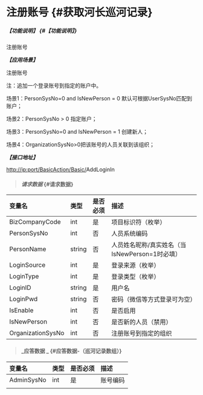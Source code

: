 # 注册账号 {#获取河长巡河记录}

##### _【功能说明】_ {#【功能说明】}

注册账号

_**【应用场景】**_

注册账号

注：追加一个登录账号到指定的账户中。

场景1：PersonSysNo=0 and IsNewPerson = 0 默认可根据UserSysNo匹配到账户；

场景2：PersonSysNo &gt; 0 指定账户；

场景3：PersonSysNo=0 and IsNewPerson = 1 创建新人；

场景4：OrganizationSysNo&gt;0把该账号的人员关联到该组织；

_**【接口地址】**_

[http://ip:port/BasicAction/](http://ip:port/HMQuery/PatrolRiver/GetPatrolRivers)[Basic](http://ip:port/HMQuery/PatrolRiver/GetPatrolRivers)[/](http://ip:port/HMQuery/PatrolRiver/GetPatrolRivers)AddLoginIn

> #### _请求数据_ {#请求数据}

| 变量名 | 类型 | 是否必须 | 描述 |
| :--- | :--- | :--- | :--- |
| BizCompanyCode | int | 是 | 项目标识符（枚举） |
| PersonSysNo | int | 否 | 人员系统编码 |
| PersonName | string | 否 | 人员姓名昵称/真实姓名（当IsNewPerson=1时必填） |
| LoginSource | int | 是 | 登录来源（枚举） |
| LoginType | int | 是 | 登录类型（枚举） |
| LoginID | string | 是 | 用户名 |
| LoginPwd | string | 否 | 密码（微信等方式登录可为空） |
| IsEnable | int | 否 | 是否启用 |
| IsNewPerson | int | 否 | 是否新的人员（禁用） |
| OrganizationSysNo | int | 否 | 注册账号到指定的组织 |

> #### _应答数据 _ {#应答数据-（巡河记录数组）}

| 变量名 | 类型 | 是否必须 | 描述 |
| :--- | :--- | :--- | :--- |
| AdminSysNo | int | 是 | 账号编码 |
|  |  |  |  |



